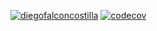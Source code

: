 [![diegofalconcostilla](https://circleci.com/gh/diegofalconcostilla/ad-340.svg?style=svg)](https://app.circleci.com/pipelines/github/diegofalconcostilla/ad-340)
[![codecov](https://codecov.io/gh/diegofalconcostilla/ad-340/branch/main/graph/badge.svg?token=AKQMK7543T)](https://codecov.io/gh/diegofalconcostilla/ad-340)